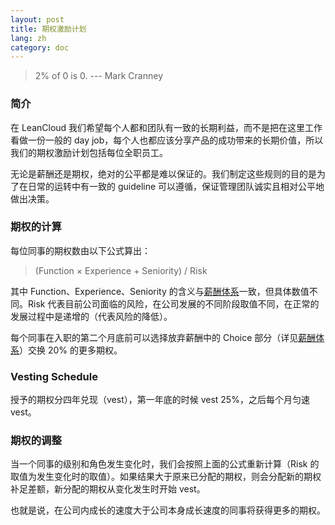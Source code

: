 ```yaml
---
layout: post
title: 期权激励计划
lang: zh
category: doc
---
```


> 2% of 0 is 0.  --- Mark Cranney

### 简介

在 LeanCloud 我们希望每个人都和团队有一致的长期利益，而不是把在这里工作看做一份一般的 day job，每个人也都应该分享产品的成功带来的长期价值，所以我们的期权激励计划包括每位全职员工。

无论是薪酬还是期权，绝对的公平都是难以保证的。我们制定这些规则的目的是为了在日常的运转中有一致的 guideline 可以遵循，保证管理团队诚实且相对公平地做出决策。

### 期权的计算

每位同事的期权数由以下公式算出：

> (Function &times; Experience + Seniority) / Risk

其中 Function、Experience、Seniority 的含义与[薪酬体系](salary.html)一致，但具体数值不同。Risk 代表目前公司面临的风险，在公司发展的不同阶段取值不同，在正常的发展过程中是递增的（代表风险的降低）。

每个同事在入职的第二个月底前可以选择放弃薪酬中的 Choice 部分（详见[薪酬体系](salary.html)）交换 20% 的更多期权。

### Vesting Schedule

授予的期权分四年兑现（vest），第一年底的时候 vest 25%，之后每个月匀速 vest。

### 期权的调整

当一个同事的级别和角色发生变化时，我们会按照上面的公式重新计算（Risk 的取值为发生变化时的取值）。如果结果大于原来已分配的期权，则会分配新的期权补足差额，新分配的期权从变化发生时开始 vest。

也就是说，在公司内成长的速度大于公司本身成长速度的同事将获得更多的期权。